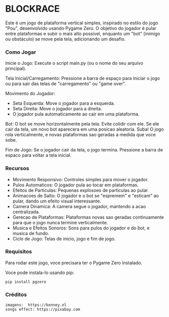 # BLOCKRACE
Este é um jogo de plataforma vertical simples, inspirado no estilo do jogo "Pou", desenvolvido usando Pygame Zero. O objetivo do jogador é pular entre plataformas e subir o mais alto possível, enquanto um "bot" (inimigo ou obstáculo) se move pela tela, adicionando um desafio.

### Como Jogar

Inicie o Jogo: Execute o script main.py (ou o nome do seu arquivo principal).

Tela Inicial/Carregamento: Pressione a barra de espaço para iniciar o jogo ou para sair das telas de "carregamento" ou "game over".

Movimento do Jogador:
  - Seta Esquerda: Move o jogador para a esquerda.
  - Seta Direita: Move o jogador para a direita.
  - O jogador pula automaticamente ao cair em uma plataforma.

Bot: O bot se move horizontalmente pela tela. Evite colidir com ele. Se ele cair da tela, um novo bot aparecera em uma posicao aleatoria.
Suba! O jogo rola verticalmente, e novas plataformas sao geradas a medida que voce sobe.

Fim de Jogo: Se o jogador cair da tela, o jogo termina. Pressione a barra de espaco para voltar a tela inicial.

### Recursos

   - Movimento Responsivo: Controles simples para mover o jogador.
   - Pulos Automaticos: O jogador pula ao tocar em plataformas.
   - Efeitos de Particulas: Pequenas explosoes de particulas ao pular.
   - Animacoes de Salto: O jogador e o bot se "espremem" e "esticam" ao pular, dando um efeito visual interessante.
   - Camera Dinamica: A camera segue o jogador, mantendo a acao centralizada.
   - Gerecao de Plataformas: Plataformas novas sao geradas continuamente para que o jogo nunca termine verticalmente.
   - Musica e Efeitos Sonoros: Sons para pulos do jogador e do bot, e musica de fundo.
   - Ciclo de Jogo: Telas de inicio, jogo e fim de jogo.

### Requisitos

Para rodar este jogo, voce precisara ter o Pygame Zero instalado.

Voce pode instala-lo usando pip:

    pip install pgzero

### Créditos

    imagens:  https://kenney.nl
    songs effect: https://pixabay.com
